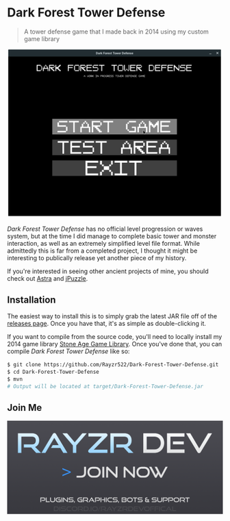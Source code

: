 # Dark Forest Tower Defense

> A tower defense game that I made back in 2014 using my custom game library

![Main Menu](res/main-menu.png)

*Dark Forest Tower Defense* has no official level progression or waves system, but at the time I did manage to complete basic tower and monster interaction, as well as an extremely simplified level file format. While admittedly this is far from a completed project, I thought it might be interesting to publically release yet another piece of my history.

If you're interested in seeing other ancient projects of mine, you should check out [Astra](https://github.com/Rayzr522/Astra) and [jPuzzle](https://github.com/Rayzr522/jPuzzle).

## Installation

The easiest way to install this is to simply grab the latest JAR file off of the [releases page](https://github.com/Rayzr522/Dark-Forest-Tower-Defense/releases). Once you have that, it's as simple as double-clicking it.

If you want to compile from the source code, you'll need to locally install my 2014 game library [Stone Age Game Library](https://github.com/Rayzr522/SAGL). Once you've done that, you can compile *Dark Forest Tower Defense* like so:

```bash
$ git clone https://github.com/Rayzr522/Dark-Forest-Tower-Defense.git
$ cd Dark-Forest-Tower-Defense
$ mvn
# Output will be located at target/Dark-Forest-Tower-Defense.jar
```

## Join Me

[![Discord Badge](https://github.com/Rayzr522/ProjectResources/raw/master/RayzrDev/badge-small.png)](https://discord.io/rayzrdevofficial)
